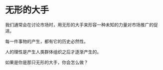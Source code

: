 # 无形的大手

我们通常会在讨论市场时，用无形的大手来形容一种未知的力量对市场推广的促进。

每一件事物的产生，都有它的历史必然性。

人的理性是产生人类群体组织之后才逐渐产生的。

如果是你是那只无形的大手，你会怎么做？

